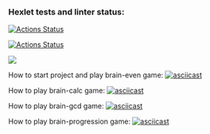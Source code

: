 ### Hexlet tests and linter status:

[![Actions Status](https://github.com/IgorShayderov/frontend-project-lvl1/workflows/hexlet-check/badge.svg)](https://github.com/IgorShayderov/frontend-project-lvl1/actions)

[![Actions Status](https://github.com/IgorShayderov/frontend-project-lvl1/workflows/project-check/badge.svg)](https://github.com/IgorShayderov/frontend-project-lvl1/actions)

<a href="https://codeclimate.com/github/codeclimate/codeclimate/maintainability"><img src="https://api.codeclimate.com/v1/badges/a99a88d28ad37a79dbf6/maintainability" /></a>

How to start project and play brain-even game:
[![asciicast](https://asciinema.org/a/g3T0Q9g6ncHX6rbKCpaYs9kaj.svg)](https://asciinema.org/a/g3T0Q9g6ncHX6rbKCpaYs9kaj)

How to play brain-calc game:
[![asciicast](https://asciinema.org/a/x2BExjIr9IeHQ7UId8KdTiDoE.svg)](https://asciinema.org/a/x2BExjIr9IeHQ7UId8KdTiDoE)

How to play brain-gcd game:
[![asciicast](https://asciinema.org/a/zENIFVcW4e8HOFApWo0w2KO7I.svg)](https://asciinema.org/a/zENIFVcW4e8HOFApWo0w2KO7I)

How to play brain-progression game:
[![asciicast](https://asciinema.org/a/qeduHzltBLiv2ptWm7FApxSzB.svg)](https://asciinema.org/a/qeduHzltBLiv2ptWm7FApxSzB)
